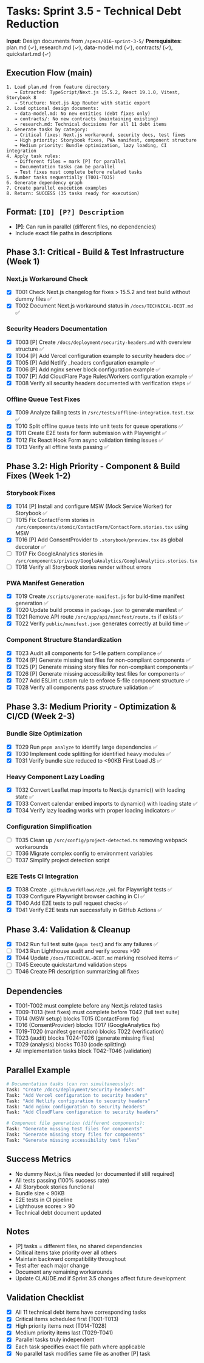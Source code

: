 # Tasks: Sprint 3.5 - Technical Debt Reduction

**Input**: Design documents from `/specs/016-sprint-3-5/`
**Prerequisites**: plan.md (✓), research.md (✓), data-model.md (✓), contracts/ (✓), quickstart.md (✓)

## Execution Flow (main)

```
1. Load plan.md from feature directory
   → Extracted: TypeScript/Next.js 15.5.2, React 19.1.0, Vitest, Storybook 8
   → Structure: Next.js App Router with static export
2. Load optional design documents:
   → data-model.md: No new entities (debt fixes only)
   → contracts/: No new contracts (maintaining existing)
   → research.md: Technical decisions for all 11 debt items
3. Generate tasks by category:
   → Critical fixes: Next.js workaround, security docs, test fixes
   → High priority: Storybook fixes, PWA manifest, component structure
   → Medium priority: Bundle optimization, lazy loading, CI integration
4. Apply task rules:
   → Different files = mark [P] for parallel
   → Documentation tasks can be parallel
   → Test fixes must complete before related tasks
5. Number tasks sequentially (T001-T035)
6. Generate dependency graph
7. Create parallel execution examples
8. Return: SUCCESS (35 tasks ready for execution)
```

## Format: `[ID] [P?] Description`

- **[P]**: Can run in parallel (different files, no dependencies)
- Include exact file paths in descriptions

## Phase 3.1: Critical - Build & Test Infrastructure (Week 1)

### Next.js Workaround Check

- [x] T001 Check Next.js changelog for fixes > 15.5.2 and test build without dummy files ✅
- [x] T002 Document Next.js workaround status in `/docs/TECHNICAL-DEBT.md` ✅

### Security Headers Documentation

- [x] T003 [P] Create `/docs/deployment/security-headers.md` with overview structure ✅
- [x] T004 [P] Add Vercel configuration example to security headers doc ✅
- [x] T005 [P] Add Netlify \_headers configuration example ✅
- [x] T006 [P] Add nginx server block configuration example ✅
- [x] T007 [P] Add CloudFlare Page Rules/Workers configuration example ✅
- [x] T008 Verify all security headers documented with verification steps ✅

### Offline Queue Test Fixes

- [x] T009 Analyze failing tests in `/src/tests/offline-integration.test.tsx` ✅
- [x] T010 Split offline queue tests into unit tests for queue operations ✅
- [x] T011 Create E2E tests for form submission with Playwright ✅
- [x] T012 Fix React Hook Form async validation timing issues ✅
- [x] T013 Verify all offline tests passing ✅

## Phase 3.2: High Priority - Component & Build Fixes (Week 1-2)

### Storybook Fixes

- [x] T014 [P] Install and configure MSW (Mock Service Worker) for Storybook ✅
- [ ] T015 Fix ContactForm stories in `/src/components/atomic/ContactForm/ContactForm.stories.tsx` using MSW
- [x] T016 [P] Add ConsentProvider to `.storybook/preview.tsx` as global decorator ✅
- [ ] T017 Fix GoogleAnalytics stories in `/src/components/privacy/GoogleAnalytics/GoogleAnalytics.stories.tsx`
- [ ] T018 Verify all Storybook stories render without errors

### PWA Manifest Generation

- [x] T019 Create `/scripts/generate-manifest.js` for build-time manifest generation ✅
- [x] T020 Update build process in `package.json` to generate manifest ✅
- [x] T021 Remove API route `/src/app/api/manifest/route.ts` if exists ✅
- [x] T022 Verify `public/manifest.json` generates correctly at build time ✅

### Component Structure Standardization

- [x] T023 Audit all components for 5-file pattern compliance ✅
- [x] T024 [P] Generate missing test files for non-compliant components ✅
- [x] T025 [P] Generate missing story files for non-compliant components ✅
- [x] T026 [P] Generate missing accessibility test files for components ✅
- [x] T027 Add ESLint custom rule to enforce 5-file component structure ✅
- [x] T028 Verify all components pass structure validation ✅

## Phase 3.3: Medium Priority - Optimization & CI/CD (Week 2-3)

### Bundle Size Optimization

- [x] T029 Run `pnpm analyze` to identify large dependencies ✅
- [x] T030 Implement code splitting for identified heavy modules ✅
- [x] T031 Verify bundle size reduced to <90KB First Load JS ✅

### Heavy Component Lazy Loading

- [x] T032 Convert Leaflet map imports to Next.js dynamic() with loading state ✅
- [x] T033 Convert calendar embed imports to dynamic() with loading state ✅
- [x] T034 Verify lazy loading works with proper loading indicators ✅

### Configuration Simplification

- [ ] T035 Clean up `/src/config/project-detected.ts` removing webpack workarounds
- [ ] T036 Migrate complex config to environment variables
- [ ] T037 Simplify project detection script

### E2E Tests CI Integration

- [x] T038 Create `.github/workflows/e2e.yml` for Playwright tests ✅
- [x] T039 Configure Playwright browser caching in CI ✅
- [x] T040 Add E2E tests to pull request checks ✅
- [x] T041 Verify E2E tests run successfully in GitHub Actions ✅

## Phase 3.4: Validation & Cleanup

- [x] T042 Run full test suite (`pnpm test`) and fix any failures ✅
- [ ] T043 Run Lighthouse audit and verify scores >90
- [x] T044 Update `/docs/TECHNICAL-DEBT.md` marking resolved items ✅
- [ ] T045 Execute quickstart.md validation steps
- [ ] T046 Create PR description summarizing all fixes

## Dependencies

- T001-T002 must complete before any Next.js related tasks
- T009-T013 (test fixes) must complete before T042 (full test suite)
- T014 (MSW setup) blocks T015 (ContactForm fix)
- T016 (ConsentProvider) blocks T017 (GoogleAnalytics fix)
- T019-T020 (manifest generation) blocks T022 (verification)
- T023 (audit) blocks T024-T026 (generate missing files)
- T029 (analysis) blocks T030 (code splitting)
- All implementation tasks block T042-T046 (validation)

## Parallel Example

```bash
# Documentation tasks (can run simultaneously):
Task: "Create /docs/deployment/security-headers.md"
Task: "Add Vercel configuration to security headers"
Task: "Add Netlify configuration to security headers"
Task: "Add nginx configuration to security headers"
Task: "Add CloudFlare configuration to security headers"

# Component file generation (different components):
Task: "Generate missing test files for components"
Task: "Generate missing story files for components"
Task: "Generate missing accessibility test files"
```

## Success Metrics

- No dummy Next.js files needed (or documented if still required)
- All tests passing (100% success rate)
- All Storybook stories functional
- Bundle size < 90KB
- E2E tests in CI pipeline
- Lighthouse scores > 90
- Technical debt document updated

## Notes

- [P] tasks = different files, no shared dependencies
- Critical items take priority over all others
- Maintain backward compatibility throughout
- Test after each major change
- Document any remaining workarounds
- Update CLAUDE.md if Sprint 3.5 changes affect future development

## Validation Checklist

- [x] All 11 technical debt items have corresponding tasks
- [x] Critical items scheduled first (T001-T013)
- [x] High priority items next (T014-T028)
- [x] Medium priority items last (T029-T041)
- [x] Parallel tasks truly independent
- [x] Each task specifies exact file path where applicable
- [x] No parallel task modifies same file as another [P] task
